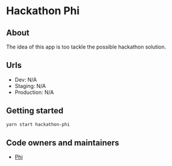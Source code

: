 # Hackathon Phi

## About

The idea of this app is too tackle the possible hackathon solution.

## Urls

- Dev: N/A
- Staging: N/A
- Production: N/A

## Getting started

```bash
yarn start hackathon-phi
```

## Code owners and maintainers

- [Phi](link)
